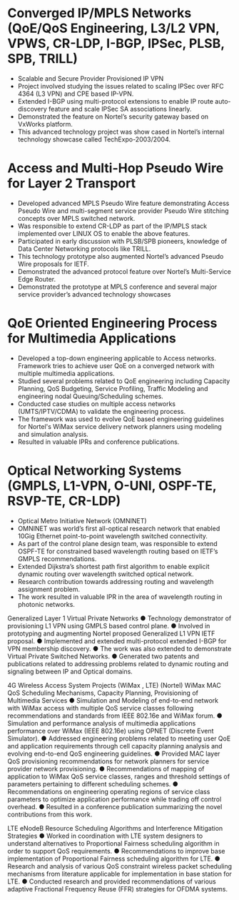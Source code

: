 
# Converged IP/MPLS Networks (QoE/QoS Engineering, L3/L2 VPN, VPWS, CR-LDP, I-BGP, IPSec, PLSB, SPB, TRILL) 
* Scalable and Secure Provider Provisioned IP VPN 
* Project involved studying the issues related to scaling IPSec over RFC 4364 (L3 VPN)  and CPE based IP-VPN.
* Extended I-BGP using multi-protocol extensions to enable IP route auto-discovery feature and scale IPSec SA associations linearly.
* Demonstrated the feature on Nortel’s security gateway based on VxWorks platform.
* This advanced technology project was show cased in Nortel’s internal technology showcase called TechExpo-2003/2004.

# Access and Multi-Hop Pseudo Wire for Layer 2 Transport
* Developed advanced MPLS Pseudo Wire feature demonstrating Access Pseudo Wire and multi-segment service provider Pseudo Wire stitching concepts over MPLS switched network.
* Was responsible to extend CR-LDP as part of the IP/MPLS stack implemented over LINUX OS to enable the above features.
* Participated in early discussion with PLSB/SPB pioneers, knowledge of Data Center Networking protocols like TRILL.
* This technology prototype also augmented Nortel’s advanced Pseudo Wire proposals for IETF.
* Demonstrated the advanced protocol feature over Nortel’s Multi-Service Edge Router.
* Demonstrated the prototype at MPLS conference and several major service provider’s advanced technology showcases

# QoE Oriented Engineering Process for Multimedia Applications 
* Developed a top-down engineering applicable to Access networks. Framework tries to achieve user QoE on a converged network with multiple multimedia applications.
* Studied several problems related to QoE engineering including Capacity Planning, QoS Budgeting, Service Profiling, Traffic Modeling and engineering nodal Queuing/Scheduling schemes.
* Conducted case studies on multiple access networks (UMTS/IPTV/CDMA) to validate the engineering process.
* The framework was used to evolve QoE based engineering guidelines for Nortel's WiMax service delivery network planners using modeling and simulation analysis.
* Resulted in valuable IPRs and conference publications.

# Optical Networking Systems (GMPLS, L1-VPN, O-UNI, OSPF-TE, RSVP-TE, CR-LDP)
* Optical Metro Initiative Network (OMNINET)
* OMNINET was world’s first all-optical research network that enabled 10Gig Ethernet point-to-point wavelength switched connectivity.
* As part of the control plane design team, was responsible to extend OSPF-TE for constrained based wavelength routing based on IETF’s GMPLS recommendations.
* Extended Dijkstra’s shortest path first algorithm to enable explicit dynamic routing over wavelength switched optical network.
* Research contribution towards addressing routing and wavelength assignment problem.
* The work resulted in valuable IPR in the area of wavelength routing in photonic networks.










Generalized Layer 1 Virtual Private Networks 
●	Technology demonstrator of provisioning L1 VPN using GMPLS based control plane.
●	Involved in prototyping and augmenting Nortel proposed Generalized L1 VPN IETF proposal.
●	Implemented and extended multi-protocol extended I-BGP for VPN membership discovery.
●	The work was also extended to demonstrate Virtual Private Switched Networks.
●	Generated two patents and publications related to addressing problems related to dynamic routing and signaling between IP and Optical domains.


4G Wireless Access System Projects (WiMax , LTE) (Nortel)
WiMax MAC QoS Scheduling Mechanisms, Capacity Planning, Provisioning of Multimedia Services
●	Simulation and Modeling of end-to-end network with WiMax access with multiple QoS service classes following recommendations and standards from IEEE 802.16e and WiMax forum.
●	Simulation and performance analysis of multimedia applications performance over WiMax (IEEE 802.16e) using OPNET (Discrete Event Simulator).
●	Addressed engineering problems related to meeting user QoE and application requirements through cell capacity planning analysis and evolving end-to-end QoS engineering guidelines.
●	Provided MAC layer QoS provisioning recommendations for network planners for service provider network provisioning.
●	Recommendations of mapping of application to WiMax QoS service classes, ranges and threshold settings of parameters pertaining to different scheduling schemes.
●	Recommendations on engineering operating regions of service class parameters to optimize application performance while trading off control overhead.
●	Resulted in a conference publication summarizing the novel contributions from this work.

LTE eNodeB Resource Scheduling Algorithms and Interference Mitigation Strategies
●	Worked in coordination with LTE system designers to understand alternatives to Proportional Fairness scheduling algorithm in order to support QoS requirements.
●	Recommendations to improve base implementation of Proportional Fairness scheduling algorithm for LTE.
●	Research and analysis of various QoS constraint wireless packet scheduling mechanisms from literature applicable for implementation in base station for LTE.
●	Conducted research and provided recommendations of various adaptive Fractional Frequency Reuse (FFR) strategies for OFDMA systems.


